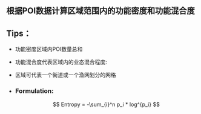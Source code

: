 ## 根据POI数据计算区域范围内的功能密度和功能混合度

## Tips：

- 功能密度区域内POI数量总和

- 功能混合度代表区域内的业态混合程度:

- 区域可代表一个街道或一个渔网划分的网格

- ### Formulation: 

  $$
  Entropy =  -\sum_{i}^n p_i * log^{p_i}
  $$


